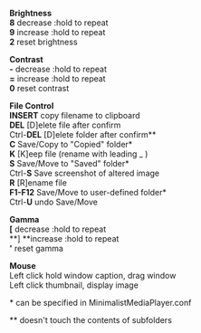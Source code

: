 
**Brightness**<br />
**8** decrease  :hold to repeat<br />
**9** increase  :hold to repeat<br />
**2** reset brightness<br />

**Contrast**<br />
**\-** decrease :hold to repeat<br />
**=** increase  :hold to repeat<br />
**0** reset contrast<br />

**File Control**<br />
**INSERT** copy filename to clipboard<br />
**DEL** [D]elete file after confirm<br />
Ctrl-**DEL** [D]elete folder after confirm\*\*<br />
**C** Save/Copy to "Copied" folder\*<br />
**K** [K]eep file (rename with leading _ )<br />
**S** Save/Move to "Saved" folder\*<br />
Ctrl-**S** Save screenshot of altered image<br />
**R** [R]ename file<br />
**F1-F12** Save/Move to user-defined folder\*<br />
Ctrl-**U** undo Save/Move<br />

**Gamma**<br />
**[** decrease :hold to repeat<br />
**] **increase :hold to repeat<br />
**'** reset gamma<br />

**Mouse**<br />
Left click hold window caption, drag window<br />
Left click thumbnail, display image<br />

\* can be specified in MinimalistMediaPlayer.conf<br />

\*\* doesn't touch the contents of subfolders<br />